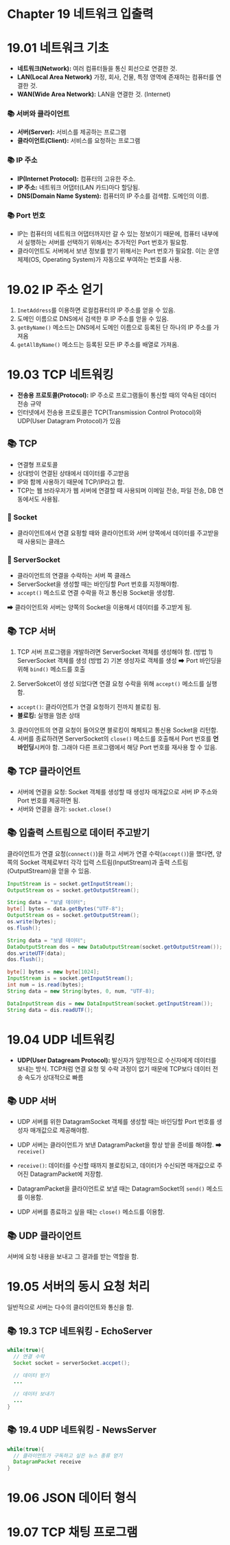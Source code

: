 # Chapter 19 네트워크 입출력
# 19.01 네트워크 기초
- **네트워크(Network):** 여러 컴퓨터들을 통신 회선으로 연결한 것.
- **LAN(Local Area Network)** 가정, 회사, 건물, 특정 영역에 존재하는 컴퓨터를 연결한 것.
- **WAN(Wide Area Network):** LAN을 연결한 것. (Internet)

### 📚 서버와 클라이언트
- **서버(Server):** 서비스를 제공하는 프로그램
- **클라이언트(Client):** 서비스를 요청하는 프로그램

### 📚 IP 주소
- **IP(Internet Protocol):** 컴퓨터의 고유한 주소.
- **IP 주소:** 네트워크 어댑터(LAN 카드)마다 할당됨.
- **DNS(Domain Name System):** 컴퓨터의 IP 주소를 검색함. 도메인의 이름.

### 📚 Port 번호
- IP는 컴퓨터의 네트워크 어댑터까지만 갈 수 있는 정보이기 때문에, 컴퓨터 내부에서 실행하는 서버를 선택하기 위해서는 추가적인 Port 번호가 필요함.
- 클라이언트도 서버에서 보낸 정보를 받기 위해서는 Port 번호가 필요함. 이는 운영체제(OS, Operating System)가 자동으로 부여하는 번호를 사용.

# 19.02 IP 주소 얻기
1. `InetAddress`를 이용하면 로컬컴퓨터의 IP 주소를 얻을 수 있음.
2. 도메인 이름으로 DNS에서 검색한 후 IP 주소를 얻을 수 있음.
3. `getByName()` 메소드는 DNS에서 도메인 이름으로 등록된 단 하나의 IP 주소를 가져옴
4. `getAllByName()` 메소드는 등록된 모든 IP 주소를 배열로 가져옴.

# 19.03 TCP 네트워킹
- **전송용 프로토콜(Protocol):** IP 주소로 프로그램들이 통신할 때의 약속된 데이터 전송 규약
- 인터넷에서 전송용 프로토콜은 TCP(Transmission Control Protocol)와 UDP(User Datagram Protocol)가 있음

## 📚 TCP
- 연결형 프로토콜
- 상대방이 연결된 상태에서 데이터를 주고받음
- IP와 함께 사용하기 때문에 TCP/IP라고 함.
- TCP는 웹 브라우저가 웹 서버에 연결할 때 사용되며 이메일 전송, 파일 전송, DB 연동에서도 사용됨.

### 📖 Socket
- 클라이언트에서 연결 요펑할 때와 클라이언트와 서버 양쪽에서 데이터를 주고받을 때 사용되는 클래스

### 📖 ServerSocket
- 클라이언트의 연결을 수락하는 서버 쪽 클래스
- ServerSocket을 생성할 때는 바인딩할 Port 번호를 지정해야함.
- `accept()` 메소드로 연결 수락을 하고 통신용 Socket을 생성함.

⮕ 클라이언트와 서버는 양쪽의 Socket을 이용해서 데이터를 주고받게 됨.

## 📚 TCP 서버
1. TCP 서버 프로그램을 개발하려면 ServerSocket 객체를 생성해야 함.
(방법 1) ServerSocket 객체를 생성
(방법 2) 기본 생성자로 객체를 생성 ⮕ Port 바인딩을 위해 `bind()` 메소드를 호출 

2. ServerSokcet이 생성 되었다면 연결 요청 수락을 위해 `accept()` 메소드를 실행함.
- `accept()`: 클라이언트가 연결 요청하기 전까지 블로킹 됨.
- **블로킹:** 실행을 멈춘 상태

3. 클라이언트의 연결 요청이 들어오면 블로킹이 해체되고 통신용 Socket을 리턴함.
4. 서버를 종료하려면 ServerSocket의 `close()` 메소드를 호출해서 Port 번호를 **언바인딩**시켜야 함. 그래야 다른 프로그램에서 해당 Port 번호를 재사용 할 수 있음.

## 📚 TCP 클라이언트
- 서버에 연결을 요청: Socket 객체를 생성할 때 생성자 매개값으로 서버 IP 주소와 Port 번호를 제공하면 됨.
- 서버와 연결을 끊기: `socket.close()`

## 📚 입출력 스트림으로 데이터 주고받기
클라이언트가 연결 요청(`connect()`)을 하고 서버가 연결 수락(`accept()`)을 했다면, 양쪽의 Socket 객체로부터 각각 입력 스트림(InputStream)과 출력 스트림(OutputStream)을 얻을 수 있음.

```java
InputStream is = socket.getInputStream();
OutputStream os = socket.getOutputStream();
```

```java
String data = "보낼 데이터";
byte[] bytes = data.getBytes("UTF-8");
OutputStream os = socket.getOutputStream();
os.write(bytes);
os.flush();
```

```java
String data = "보낼 데이터";
DataOutputStream dos = new DataOutputStream(socket.getOutputStream());
dos.writeUTF(data);
dos.flush();
```

```java
byte[] bytes = new byte[1024];
InputStream is = socket.getInputStream();
int num = is.read(bytes);
String data = new String(bytes, 0, num, "UTF-8);
```

```java
DataInputStream dis = new DataInputStream(socket.getInputStream());
String data = dis.readUTF();
```

# 19.04 UDP 네트워킹
- **UDP(User Datagream Protocol):** 발신자가 일방적으로 수신자에게 데이터를 보내는 방식. TCP처럼 연결 요청 및 수락 과정이 없기 때문에 TCP보다 데이터 전송 속도가 상대적으로 빠름

## 📚 UDP 서버
- UDP 서버를 위한 DatagramSocket 객체를 생성할 때는 바인딩할 Port 번호를 생성자 매개값으로 제공해야함.
- UDP 서버는 클라이언트가 보낸 DatagramPacket을 항상 받을 준비를 해야함. ⮕ `receive()`
- `receive()`: 데이터를 수신할 때까지 블로킹되고, 데이터가 수신되면 매개값으로 주어진 DatagramPacket에 저장함.


- DatagramPacket을 클라이언트로 보낼 때는 DatagramSocket의 `send()` 메소드를 이용함.
- UDP 서버를 종료하고 싶을 때는 `close()` 메소드를 이용함.

## 📚 UDP 클라이언트
서버에 요청 내용을 보내고 그 결과를 받는 역할을 함.

# 19.05 서버의 동시 요청 처리
일반적으로 서버는 다수의 클라이언트와 통신을 함.

## 📚 19.3 TCP 네트워킹 - EchoServer

```java
while(true){
  // 연결 수락
  Socket socket = serverSocket.accpet();

  // 데이터 받기
  ...

  // 데이터 보내기
  ...
}
```


## 📚 19.4 UDP 네트워킹 - NewsServer
```java
while(true){
  // 클라이언트가 구독하고 싶은 뉴스 종류 얻기
  DatagramPacket receive
}
```



# 19.06 JSON 데이터 형식





# 19.07 TCP 채팅 프로그램






